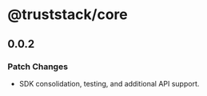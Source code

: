 # @truststack/core

## 0.0.2

### Patch Changes

- SDK consolidation, testing, and additional API support.
